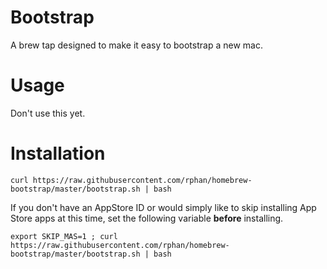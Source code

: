 # Bootstrap
A brew tap designed to make it easy to bootstrap a new mac.

# Usage
Don't use this yet.

# Installation
```
curl https://raw.githubusercontent.com/rphan/homebrew-bootstrap/master/bootstrap.sh | bash
```

If you don't have an AppStore ID or would simply like to skip installing App Store apps
at this time, set the following variable __before__ installing.
```
export SKIP_MAS=1 ; curl https://raw.githubusercontent.com/rphan/homebrew-bootstrap/master/bootstrap.sh | bash
```

